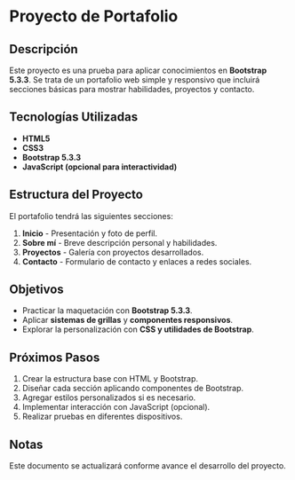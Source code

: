 # Proyecto de Portafolio

## Descripción
Este proyecto es una prueba para aplicar conocimientos en **Bootstrap 5.3.3**. Se trata de un portafolio web simple y responsivo que incluirá secciones básicas para mostrar habilidades, proyectos y contacto.

## Tecnologías Utilizadas
- **HTML5**
- **CSS3**
- **Bootstrap 5.3.3**
- **JavaScript (opcional para interactividad)**

## Estructura del Proyecto
El portafolio tendrá las siguientes secciones:
1. **Inicio** - Presentación y foto de perfil.
2. **Sobre mí** - Breve descripción personal y habilidades.
3. **Proyectos** - Galería con proyectos desarrollados.
4. **Contacto** - Formulario de contacto y enlaces a redes sociales.

## Objetivos
- Practicar la maquetación con **Bootstrap 5.3.3**.
- Aplicar **sistemas de grillas** y **componentes responsivos**.
- Explorar la personalización con **CSS y utilidades de Bootstrap**.

## Próximos Pasos
1. Crear la estructura base con HTML y Bootstrap.
2. Diseñar cada sección aplicando componentes de Bootstrap.
3. Agregar estilos personalizados si es necesario.
4. Implementar interacción con JavaScript (opcional).
5. Realizar pruebas en diferentes dispositivos.

## Notas
Este documento se actualizará conforme avance el desarrollo del proyecto.
